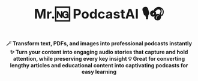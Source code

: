 <p style="text-align:center; font-size: 2.5em;">
  <strong>Mr.🆖 PodcastAI 🎙️🎧</strong>
</p>
<p style="text-align:center; font-size: 1em;">
  <strong>🪄 Transform text, PDFs, and images into professional podcasts instantly ✨ Turn your content into engaging audio stories that capture and hold attention, while preserving every key insight 💡 Great for converting lengthy articles and educational content into captivating podcasts for easy learning</strong>
</p>
